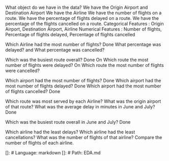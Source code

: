 What object do we have in the data?
We have the Origin Airport and Destination Airport
We have the Airline
We have the number of flights on a route.
We have the percentage of flights delayed on a route.
We have the percentage of the flights cancelled on a route.
Categorical Features : Origin Airport, Destination Airport, Airline
Numerical Features : Number of flights, Percentage of flights delayed, Percentage of flights cancelled

Which Airline had the most number of flights? Done
What percentage was delayed? and What percentage was cancelled?

Which was the busiest route overall? Done
On Which route the most number of flights were delayed? 
On Which route the most number of flights were cancelled?

Which airport had the most number of  flights? Done
Which airport had the most number of flights delayed? Done
Which airport had the most number of flights cancelled? Done

Which route was most served by each Airline?
What was the origin airport of that route?
What was the average delay in minutes in June and July? Done

Which was the busiest route overall in June and July? Done

Which airline had the least delays? 
Which airline had the least cancellations?
What was the number of flights of that airline?
Compare the number of flights of each airline.






[]: # Language: markdown
[]: # Path: EDA.md